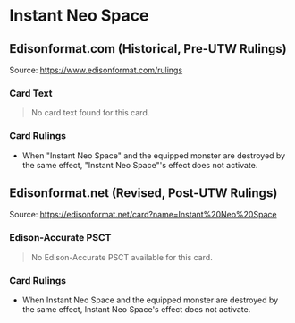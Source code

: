 # Instant Neo Space

## Edisonformat.com (Historical, Pre-UTW Rulings)

Source: https://www.edisonformat.com/rulings

### Card Text

> No card text found for this card.

### Card Rulings

*   When "Instant Neo Space" and the equipped monster are destroyed by the same effect, "Instant Neo Space"'s effect does not activate.

## Edisonformat.net (Revised, Post-UTW Rulings)

Source: https://edisonformat.net/card?name=Instant%20Neo%20Space

### Edison-Accurate PSCT

> No Edison-Accurate PSCT available for this card.

### Card Rulings

*   When Instant Neo Space and the equipped monster are destroyed by the same effect, Instant Neo Space's effect does not activate.
            